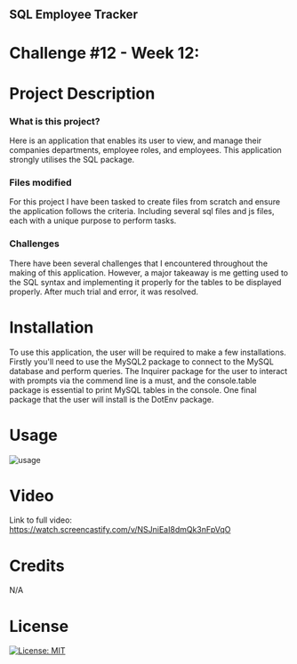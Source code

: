 ## SQL Employee Tracker
# Challenge #12 - Week 12:

# Project Description
### What is this project?
Here is an application that enables its user to view, and manage their companies departments, employee roles, and employees. This application strongly utilises the SQL package. 

### Files modified
For this project I have been tasked to create files from scratch and ensure the application follows the criteria. Including several sql files and js files, each with a unique purpose to perform tasks.

### Challenges
There have been several challenges that I encountered throughout the making of this application. However, a major takeaway is me getting used to the SQL syntax and implementing it properly for the tables to be displayed properly. After much trial and error, it was resolved. 

# Installation
To use this application, the user will be required to make a few installations. Firstly you'll need to use the MySQL2 package to connect to the MySQL database and perform queries. The Inquirer package for the user to interact with prompts via the commend line is a must, and the console.table package is essential to print MySQL tables in the console. One final package that the user will install is the DotEnv package.

# Usage
![usage](https://user-images.githubusercontent.com/114898970/219261840-cc860da5-39bc-47c0-acad-17bd4b045f69.png)

# Video
Link to full video: https://watch.screencastify.com/v/NSJniEaI8dmQk3nFpVqO

# Credits
N/A

# License
  [![License: MIT](https://img.shields.io/badge/License-MIT-yellow.svg)](https://opensource.org/licenses/MIT)

